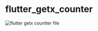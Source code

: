 # flutter_getx_counter

![flutter getx countter file](https://user-images.githubusercontent.com/52483128/209235819-803045b7-ab04-41c5-b66a-9d81c2d6777f.png)
